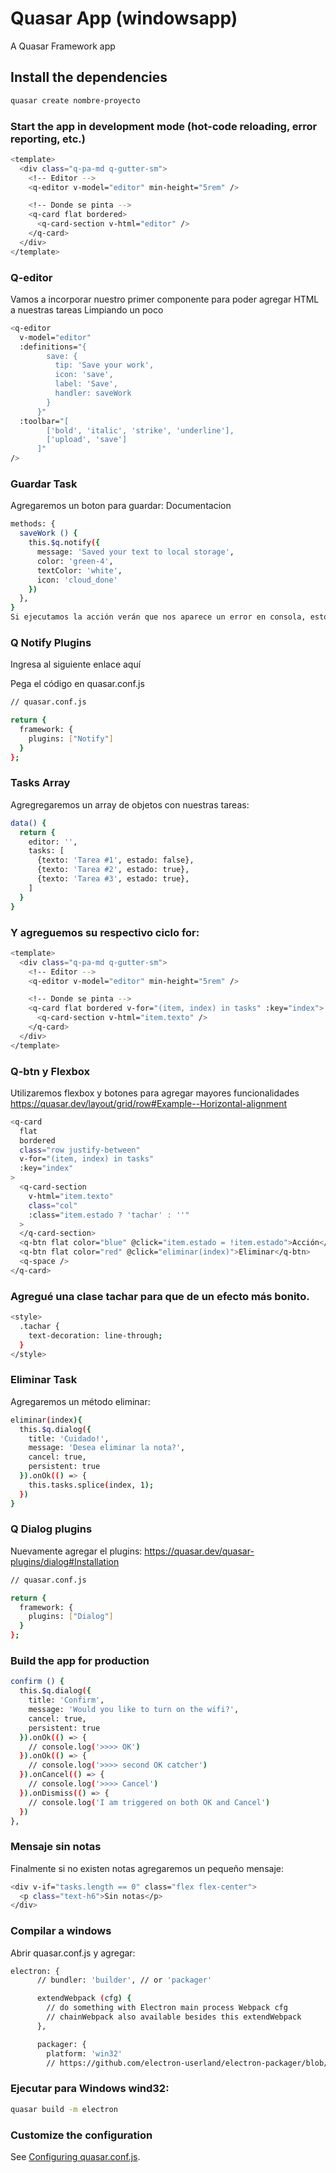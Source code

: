 # Quasar App (windowsapp)

A Quasar Framework app

## Install the dependencies
```bash
quasar create nombre-proyecto
```

### Start the app in development mode (hot-code reloading, error reporting, etc.)
```bash
<template>
  <div class="q-pa-md q-gutter-sm">
    <!-- Editor -->
    <q-editor v-model="editor" min-height="5rem" />

    <!-- Donde se pinta -->
    <q-card flat bordered>
      <q-card-section v-html="editor" />
    </q-card>
  </div>
</template>
```


### Q-editor
Vamos a incorporar nuestro primer componente para poder agregar HTML a nuestras tareas
Limpiando un poco
```bash
<q-editor
  v-model="editor"
  :definitions="{
        save: {
          tip: 'Save your work',
          icon: 'save',
          label: 'Save',
          handler: saveWork
        }
      }"
  :toolbar="[
        ['bold', 'italic', 'strike', 'underline'],
        ['upload', 'save']
      ]"
/>
```

### Guardar Task
Agregaremos un boton para guardar: Documentacion
```bash
methods: {
  saveWork () {
    this.$q.notify({
      message: 'Saved your text to local storage',
      color: 'green-4',
      textColor: 'white',
      icon: 'cloud_done'
    })
  },
}
Si ejecutamos la acción verán que nos aparece un error en consola, esto es porque nos falta agregar el plugins de notificaciones
```

### Q Notify Plugins
Ingresa al siguiente enlace aquí

Pega el código en quasar.conf.js
```bash
// quasar.conf.js

return {
  framework: {
    plugins: ["Notify"]
  }
};
```

### Tasks Array
Agregregaremos un array de objetos con nuestras tareas:
```bash
data() {
  return {
    editor: '',
    tasks: [
      {texto: 'Tarea #1', estado: false},
      {texto: 'Tarea #2', estado: true},
      {texto: 'Tarea #3', estado: true},
    ]
  }
}
```

### Y agreguemos su respectivo ciclo for:
```bash
<template>
  <div class="q-pa-md q-gutter-sm">
    <!-- Editor -->
    <q-editor v-model="editor" min-height="5rem" />

    <!-- Donde se pinta -->
    <q-card flat bordered v-for="(item, index) in tasks" :key="index">
      <q-card-section v-html="item.texto" />
    </q-card>
  </div>
</template>
```

### Q-btn y Flexbox
Utilizaremos flexbox y botones para agregar mayores funcionalidades https://quasar.dev/layout/grid/row#Example--Horizontal-alignment
```bash
<q-card
  flat
  bordered
  class="row justify-between"
  v-for="(item, index) in tasks"
  :key="index"
>
  <q-card-section
    v-html="item.texto"
    class="col"
    :class="item.estado ? 'tachar' : ''"
  >
  </q-card-section>
  <q-btn flat color="blue" @click="item.estado = !item.estado">Acción</q-btn>
  <q-btn flat color="red" @click="eliminar(index)">Eliminar</q-btn>
  <q-space />
</q-card>
```

### Agregué una clase tachar para que de un efecto más bonito.
```bash
<style>
  .tachar {
    text-decoration: line-through;
  }
</style>
```

### Eliminar Task
Agregaremos un método eliminar:
```bash
eliminar(index){
  this.$q.dialog({
    title: 'Cuidado!',
    message: 'Desea eliminar la nota?',
    cancel: true,
    persistent: true
  }).onOk(() => {
    this.tasks.splice(index, 1);
  })
}
```

### Q Dialog plugins
Nuevamente agregar el plugins: https://quasar.dev/quasar-plugins/dialog#Installation
```bash
// quasar.conf.js

return {
  framework: {
    plugins: ["Dialog"]
  }
};
```

### Build the app for production
```bash
confirm () {
  this.$q.dialog({
    title: 'Confirm',
    message: 'Would you like to turn on the wifi?',
    cancel: true,
    persistent: true
  }).onOk(() => {
    // console.log('>>>> OK')
  }).onOk(() => {
    // console.log('>>>> second OK catcher')
  }).onCancel(() => {
    // console.log('>>>> Cancel')
  }).onDismiss(() => {
    // console.log('I am triggered on both OK and Cancel')
  })
},
```

### Mensaje sin notas
Finalmente si no existen notas agregaremos un pequeño mensaje:
```bash
<div v-if="tasks.length == 0" class="flex flex-center">
  <p class="text-h6">Sin notas</p>
</div>
```

### Compilar a windows
Abrir quasar.conf.js y agregar:
```bash
electron: {
      // bundler: 'builder', // or 'packager'

      extendWebpack (cfg) {
        // do something with Electron main process Webpack cfg
        // chainWebpack also available besides this extendWebpack
      },

      packager: {
        platform: 'win32'
        // https://github.com/electron-userland/electron-packager/blob/master/docs/api.md#options
```

### Ejecutar para Windows wind32:
```bash
quasar build -m electron
```

### Customize the configuration
See [Configuring quasar.conf.js](https://v2.quasar.dev/quasar-cli/quasar-conf-js).
